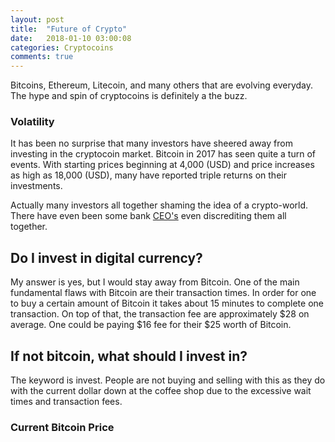 ```yaml
---
layout: post
title:  "Future of Crypto"
date:   2018-01-10 03:00:08
categories: Cryptocoins
comments: true
---
```

Bitcoins, Ethereum, Litecoin, and many others that are evolving everyday. The hype and spin of cryptocoins is definitely a the buzz. 



### Volatility
It has been no surprise that many investors have sheered away from investing in the cryptocoin market. Bitcoin in 2017 has seen quite a turn of events. With starting prices beginning at 4,000 (USD) and price increases as high as 18,000 (USD), many have reported triple returns on their investments.


Actually many investors all together shaming the idea of a crypto-world. There have even been some bank [CEO's][chase] even discrediting them all together. 

## Do I invest in digital currency?

My answer is yes, but I would stay away from Bitcoin. One of the main fundamental flaws with Bitcoin are their transaction times. In order for one to buy a certain amount of Bitcoin it takes about 15 minutes to complete one transaction. On top of that, the transaction fee are approximately $28 on average. One could be paying $16 fee for their $25 worth of Bitcoin. 

## If not bitcoin, what should I invest in?

The keyword is invest. People are not buying and selling with this as they do with the current dollar down at the coffee shop due to the excessive wait times and transaction fees. 




### Current Bitcoin Price
<div class="btcwdgt-price"></div>



[numy]:     http://numy.io
[chase]:    http://fortune.com/2018/01/09/bitcoin-price-chase-jamie-dimon/

<script>
  (function(b,i,t,C,O,I,N) {
    window.addEventListener('load',function() {
      if(b.getElementById(C))return;
      I=b.createElement(i),N=b.getElementsByTagName(i)[0];
      I.src=t;I.id=C;N.parentNode.insertBefore(I, N);
    },false)
  })(document,'script','https://widgets.bitcoin.com/widget.js','btcwdgt');
</script>
